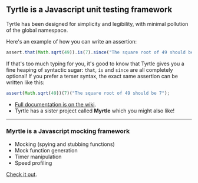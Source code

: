 ## Tyrtle is a Javascript unit testing framework ##

Tyrtle has been designed for simplicity and legibility, with minimal pollution of the global namespace.

Here's an example of how you can write an assertion:

```javascript
assert.that(Math.sqrt(49)).is(7).since("The square root of 49 should be 7");
```

If that's too much typing for you, it's good to know that Tyrtle gives you a fine heaping of syntactic sugar: `that`, `is` and `since` are all completely optional! If you prefer a terser syntax, the exact same assertion can be written like this:

```javascript
assert(Math.sqrt(49))(7)("The square root of 49 should be 7");
```

- [Full documentation is on the wiki](https://github.com/spadgos/tyrtle/wiki).
- Tyrtle has a sister project called **Myrtle** which you might also like!


---------------

### Myrtle is a Javascript mocking framework ###

- Mocking (spying and stubbing functions)
- Mock function generation
- Timer manipulation
- Speed profiling

[Check it out](http://github.com/spadgos/myrtle).

